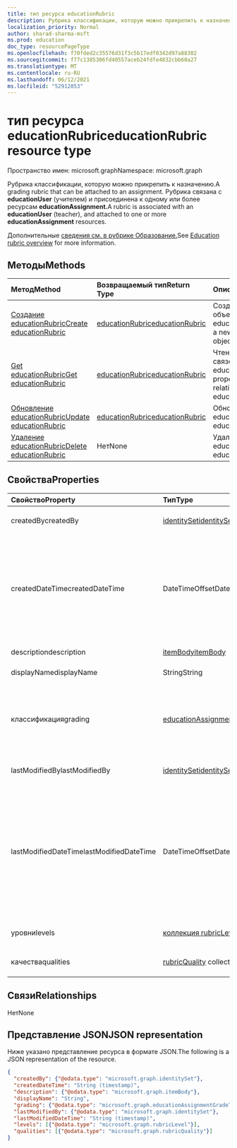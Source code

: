 ```yaml
---
title: тип ресурса educationRubric
description: Рубрика классификации, которую можно прикрепить к назначению.
localization_priority: Normal
author: sharad-sharma-msft
ms.prod: education
doc_type: resourcePageType
ms.openlocfilehash: f70fded2c35576d31f3c5b17edf0342d97a88302
ms.sourcegitcommit: f77c1385306fd40557aceb24fdfe4832cbb60a27
ms.translationtype: MT
ms.contentlocale: ru-RU
ms.lasthandoff: 06/12/2021
ms.locfileid: "52912853"
---
```

# <a name="educationrubric-resource-type"></a><span data-ttu-id="99b48-103">тип ресурса educationRubric</span><span class="sxs-lookup"><span data-stu-id="99b48-103">educationRubric resource type</span></span>

<span data-ttu-id="99b48-104">Пространство имен: microsoft.graph</span><span class="sxs-lookup"><span data-stu-id="99b48-104">Namespace: microsoft.graph</span></span>

<span data-ttu-id="99b48-105">Рубрика классификации, которую можно прикрепить к назначению.</span><span class="sxs-lookup"><span data-stu-id="99b48-105">A grading rubric that can be attached to an assignment.</span></span> <span data-ttu-id="99b48-106">Рубрика связана с **educationUser** (учителем) и присоединена к одному или более ресурсам **educationAssignment.**</span><span class="sxs-lookup"><span data-stu-id="99b48-106">A rubric is associated with an **educationUser** (teacher), and attached to one or more **educationAssignment** resources.</span></span> 

<span data-ttu-id="99b48-107">Дополнительные [сведения см. в рубрике Образование.](/graph/education-rubric-overview)</span><span class="sxs-lookup"><span data-stu-id="99b48-107">See [Education rubric overview](/graph/education-rubric-overview) for more information.</span></span>

## <a name="methods"></a><span data-ttu-id="99b48-108">Методы</span><span class="sxs-lookup"><span data-stu-id="99b48-108">Methods</span></span>

| <span data-ttu-id="99b48-109">Метод</span><span class="sxs-lookup"><span data-stu-id="99b48-109">Method</span></span>       | <span data-ttu-id="99b48-110">Возвращаемый тип</span><span class="sxs-lookup"><span data-stu-id="99b48-110">Return Type</span></span> | <span data-ttu-id="99b48-111">Описание</span><span class="sxs-lookup"><span data-stu-id="99b48-111">Description</span></span> |
|:-------------|:------------|:------------|
| [<span data-ttu-id="99b48-112">Создание educationRubric</span><span class="sxs-lookup"><span data-stu-id="99b48-112">Create educationRubric</span></span>](../api/educationuser-post-rubrics.md) | [<span data-ttu-id="99b48-113">educationRubric</span><span class="sxs-lookup"><span data-stu-id="99b48-113">educationRubric</span></span>](educationrubric.md) | <span data-ttu-id="99b48-114">Создайте новый объект educationRubric.</span><span class="sxs-lookup"><span data-stu-id="99b48-114">Create a new educationRubric object.</span></span> |
| [<span data-ttu-id="99b48-115">Get educationRubric</span><span class="sxs-lookup"><span data-stu-id="99b48-115">Get educationRubric</span></span>](../api/educationrubric-get.md) | [<span data-ttu-id="99b48-116">educationRubric</span><span class="sxs-lookup"><span data-stu-id="99b48-116">educationRubric</span></span>](educationrubric.md) | <span data-ttu-id="99b48-117">Чтение свойств и связей объекта educationRubric.</span><span class="sxs-lookup"><span data-stu-id="99b48-117">Read properties and relationships of educationRubric object.</span></span> |
| [<span data-ttu-id="99b48-118">Обновление educationRubric</span><span class="sxs-lookup"><span data-stu-id="99b48-118">Update educationRubric</span></span>](../api/educationrubric-update.md) | [<span data-ttu-id="99b48-119">educationRubric</span><span class="sxs-lookup"><span data-stu-id="99b48-119">educationRubric</span></span>](educationrubric.md) | <span data-ttu-id="99b48-120">Обновление объекта educationRubric.</span><span class="sxs-lookup"><span data-stu-id="99b48-120">Update educationRubric object.</span></span> |
| [<span data-ttu-id="99b48-121">Удаление educationRubric</span><span class="sxs-lookup"><span data-stu-id="99b48-121">Delete educationRubric</span></span>](../api/educationrubric-delete.md) | <span data-ttu-id="99b48-122">Нет</span><span class="sxs-lookup"><span data-stu-id="99b48-122">None</span></span> | <span data-ttu-id="99b48-123">Удаление объекта educationRubric.</span><span class="sxs-lookup"><span data-stu-id="99b48-123">Delete educationRubric object.</span></span> |

## <a name="properties"></a><span data-ttu-id="99b48-124">Свойства</span><span class="sxs-lookup"><span data-stu-id="99b48-124">Properties</span></span>

| <span data-ttu-id="99b48-125">Свойство</span><span class="sxs-lookup"><span data-stu-id="99b48-125">Property</span></span>     | <span data-ttu-id="99b48-126">Тип</span><span class="sxs-lookup"><span data-stu-id="99b48-126">Type</span></span>        | <span data-ttu-id="99b48-127">Описание</span><span class="sxs-lookup"><span data-stu-id="99b48-127">Description</span></span> |
|:-------------|:------------|:------------|
|<span data-ttu-id="99b48-128">createdBy</span><span class="sxs-lookup"><span data-stu-id="99b48-128">createdBy</span></span>|[<span data-ttu-id="99b48-129">identitySet</span><span class="sxs-lookup"><span data-stu-id="99b48-129">identitySet</span></span>](identityset.md)|<span data-ttu-id="99b48-130">Пользователь, создавший этот ресурс.</span><span class="sxs-lookup"><span data-stu-id="99b48-130">The user who created this resource.</span></span>|
|<span data-ttu-id="99b48-131">createdDateTime</span><span class="sxs-lookup"><span data-stu-id="99b48-131">createdDateTime</span></span>|<span data-ttu-id="99b48-132">DateTimeOffset</span><span class="sxs-lookup"><span data-stu-id="99b48-132">DateTimeOffset</span></span>|<span data-ttu-id="99b48-133">Тип Timestamp представляет сведения о времени и дате с использованием формата ISO 8601 (всегда применяется формат UTC).</span><span class="sxs-lookup"><span data-stu-id="99b48-133">The Timestamp type represents date and time information using ISO 8601 format and is always in UTC time.</span></span> <span data-ttu-id="99b48-134">Например, значение полуночи 1 января 2014 г. в формате UTC: `2014-01-01T00:00:00Z`.</span><span class="sxs-lookup"><span data-stu-id="99b48-134">For example, midnight UTC on Jan 1, 2014 is `2014-01-01T00:00:00Z`</span></span>|
|<span data-ttu-id="99b48-135">description</span><span class="sxs-lookup"><span data-stu-id="99b48-135">description</span></span>|[<span data-ttu-id="99b48-136">itemBody</span><span class="sxs-lookup"><span data-stu-id="99b48-136">itemBody</span></span>](itembody.md)|<span data-ttu-id="99b48-137">Описание этой рубрики.</span><span class="sxs-lookup"><span data-stu-id="99b48-137">The description of this rubric.</span></span>|
|<span data-ttu-id="99b48-138">displayName</span><span class="sxs-lookup"><span data-stu-id="99b48-138">displayName</span></span>|<span data-ttu-id="99b48-139">String</span><span class="sxs-lookup"><span data-stu-id="99b48-139">String</span></span>|<span data-ttu-id="99b48-140">Название этой рубрики.</span><span class="sxs-lookup"><span data-stu-id="99b48-140">The name of this rubric.</span></span>|
|<span data-ttu-id="99b48-141">классификация</span><span class="sxs-lookup"><span data-stu-id="99b48-141">grading</span></span>|[<span data-ttu-id="99b48-142">educationAssignmentGradeType</span><span class="sxs-lookup"><span data-stu-id="99b48-142">educationAssignmentGradeType</span></span>](educationassignmentgradetype.md)|<span data-ttu-id="99b48-143">Тип классификации этой рубрики — null для неочковой рубрики или [educationAssignmentPointsGradeType](educationassignmentpointsgradetype.md) для рубрики точек.</span><span class="sxs-lookup"><span data-stu-id="99b48-143">The grading type of this rubric -- null for a no-points rubric, or [educationAssignmentPointsGradeType](educationassignmentpointsgradetype.md) for a points rubric.</span></span>|
|<span data-ttu-id="99b48-144">lastModifiedBy</span><span class="sxs-lookup"><span data-stu-id="99b48-144">lastModifiedBy</span></span>|[<span data-ttu-id="99b48-145">identitySet</span><span class="sxs-lookup"><span data-stu-id="99b48-145">identitySet</span></span>](identityset.md)|<span data-ttu-id="99b48-146">Последний пользователь, который изменит ресурс.</span><span class="sxs-lookup"><span data-stu-id="99b48-146">The last user to modify the resource.</span></span>|
|<span data-ttu-id="99b48-147">lastModifiedDateTime</span><span class="sxs-lookup"><span data-stu-id="99b48-147">lastModifiedDateTime</span></span>|<span data-ttu-id="99b48-148">DateTimeOffset</span><span class="sxs-lookup"><span data-stu-id="99b48-148">DateTimeOffset</span></span>|<span data-ttu-id="99b48-149">Время последнего изменения ресурса.</span><span class="sxs-lookup"><span data-stu-id="99b48-149">Moment in time when the resource was last modified.</span></span>  <span data-ttu-id="99b48-150">Тип Timestamp представляет сведения о времени и дате с использованием формата ISO 8601 (всегда применяется формат UTC).</span><span class="sxs-lookup"><span data-stu-id="99b48-150">The Timestamp type represents date and time information using ISO 8601 format and is always in UTC time.</span></span> <span data-ttu-id="99b48-151">Например, значение полуночи 1 января 2014 г. в формате UTC: `2014-01-01T00:00:00Z`.</span><span class="sxs-lookup"><span data-stu-id="99b48-151">For example, midnight UTC on Jan 1, 2014 is `2014-01-01T00:00:00Z`</span></span>|
|<span data-ttu-id="99b48-152">уровни</span><span class="sxs-lookup"><span data-stu-id="99b48-152">levels</span></span>|<span data-ttu-id="99b48-153">[коллекция rubricLevel](rubriclevel.md)</span><span class="sxs-lookup"><span data-stu-id="99b48-153">[rubricLevel](rubriclevel.md) collection</span></span>|<span data-ttu-id="99b48-154">Коллекция уровней, в которые состоит эта рубрика.</span><span class="sxs-lookup"><span data-stu-id="99b48-154">The collection of levels making up this rubric.</span></span>|
|<span data-ttu-id="99b48-155">качества</span><span class="sxs-lookup"><span data-stu-id="99b48-155">qualities</span></span>|<span data-ttu-id="99b48-156">[rubricQuality](rubricquality.md) collection</span><span class="sxs-lookup"><span data-stu-id="99b48-156">[rubricQuality](rubricquality.md) collection</span></span>|<span data-ttu-id="99b48-157">Коллекция качеств, из которых состоит эта рубрика.</span><span class="sxs-lookup"><span data-stu-id="99b48-157">The collection of qualities making up this rubric.</span></span>|

## <a name="relationships"></a><span data-ttu-id="99b48-158">Связи</span><span class="sxs-lookup"><span data-stu-id="99b48-158">Relationships</span></span>

<span data-ttu-id="99b48-159">Нет</span><span class="sxs-lookup"><span data-stu-id="99b48-159">None</span></span>

## <a name="json-representation"></a><span data-ttu-id="99b48-160">Представление JSON</span><span class="sxs-lookup"><span data-stu-id="99b48-160">JSON representation</span></span>

<span data-ttu-id="99b48-161">Ниже указано представление ресурса в формате JSON.</span><span class="sxs-lookup"><span data-stu-id="99b48-161">The following is a JSON representation of the resource.</span></span>

<!-- {
  "blockType": "resource",
  "optionalProperties": [

  ],
  "@odata.type": "microsoft.graph.educationRubric",
  "keyProperty": "id"
}-->

```json
{
  "createdBy": {"@odata.type": "microsoft.graph.identitySet"},
  "createdDateTime": "String (timestamp)",
  "description": {"@odata.type": "microsoft.graph.itemBody"},
  "displayName": "String",
  "grading": {"@odata.type": "microsoft.graph.educationAssignmentGradeType"},
  "lastModifiedBy": {"@odata.type": "microsoft.graph.identitySet"},
  "lastModifiedDateTime": "String (timestamp)",
  "levels": [{"@odata.type": "microsoft.graph.rubricLevel"}],
  "qualities": [{"@odata.type": "microsoft.graph.rubricQuality"}]
}
```

<!-- uuid: 16cd6b66-4b1a-43a1-adaf-3a886856ed98
2019-02-04 14:57:30 UTC -->
<!-- {
  "type": "#page.annotation",
  "description": "educationRubric resource",
  "keywords": "",
  "section": "documentation",
  "tocPath": ""
}-->
